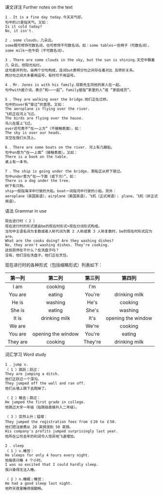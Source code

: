课文详注 Further notes on the text  
```
1 ．It is a fine day today.今天天气好。   
句中的it是指天气。又如： 
Is it cold today? 
No, it isn't. 
``` 
```
2 ．some clouds，几朵云。 
some既可修饰可数名词，也可修饰不可数名词。如：some tables一些椅子（可数名词），
some milk一些牛奶（不可数名词）。 
```
```
3 ．There are some clouds in the sky, but the sun is shining.天空中飘着几 朵云，但阳光灿烂。 
这句是并列句，由两个分句构成，连词but表明分句之间存在着对比 及转折关系。
两分句之间大多要用逗号，有时可不用逗号。 
```
```
4 ．Mr. Jones is with his family.琼斯先生同他的家人在一起。 
句中with是介词，表示“和⋯⋯一起”。family是指“家里的人”或 “家庭成员”。 
```
```
5 ．They are walking over the bridge.他们正在过桥。 
句中的over有“穿过”的意思。又如： 
The aeroplane is flying over the river. 
飞机正在河上飞过。 
The birds are flying over the house. 
鸟儿在屋上飞过。 
over还可表不“在⋯⋯上方”（不接触表面），如： 
The sky is over our heads. 
天空在我们头顶上。 
```
```
6 ．There are some boats on the river. 河上有几艘船。 
句中on意为“在⋯⋯上面”（接触表面）。又如： 
There is a book on the table. 
桌上有一本书。 
```
```
7 ．The ship is going under the bridge. 那船正从桥下驶过。 
句中under意为“在⋯⋯下面（或下方）”。如： 
There is a dog under the tree. 
树下有只狗。 
ship一般指海洋中行驶的大船。boat一词指河中行驶的小船。另外： 
aeroplane（英国英语），airplane（美国英语），飞机（正式用语）； plane，飞机（非正式用语）。 
```
语法 Grammar in use 
```
现在进行时（ 2 ） 
现在进行时的形式是由be的现在时形式+现在分词形式构成。
当句中主语名词为复数或者人称代词为第 2 人称或第 3 人称复数时，be的现在时形式应为are。 
What are the cooks doing? Are they washing dishes? 
No, they aren't washing dishes. They're cooking. 
这些厨师在干什么？在洗盘子吗？  
没有，他们没在洗盘子。他们正在烹饪。 
```  
现在进行时的各种形式（包括缩略形式）列表如下：

| 第一列 | 第二列 | 第三列 | 第四列 |
| :----: | :----: | :----: | :----: |
|  I am  | cooking|  I'm   |  |
| You are| eating| You're | drinking milk |
|  He is | washing |  He's  | cooking |
| She is | eating | She's  | washing |
|  It is | drinking milk |  It's  | opening the window |
| We are |  | We're  | cooking |
| You are| opening the window | You're | eating |
| They are| cooking | They're| drinking milk |



词汇学习 Word study 
```
1 ．jump v. 
（ 1 ）跳跃；跃过： 
They are jumping a ditch. 
他们正跃过一个深沟。 
They jumped off the wall and ran off. 
他们从墙上跳下去跑掉了。 

（ 2 ）略去；跳过： 
He jumped the first grade in college. 
他跳过大学一年级（指跳级直接升入二年级）。 

（ 3 ）突然上升；猛增： 
They jumped the registration fees from ￡20 to ￡50. 
他们把注册费从 20 英镑涨到 50 英镑。 
His company's profits jumped surprisingly last year. 
他所在公司去年的利润令人惊异地飞速增加。 

2 ．sleep 
（ 1 ）v.睡觉： 
He sleeps for only 4 hours every night. 
他每夜只睡 4 个小时。 
I was so excited that I could hardly sleep. 
我兴奋得无法入睡。 

（ 2 ）n.睡眠；睡觉： 
He had a good sleep last night. 
他昨天夜里睡得很酣畅。 
```